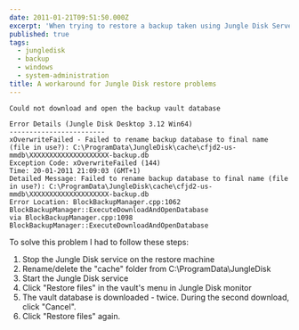 ```yaml
---
date: 2011-01-21T09:51:50.000Z
excerpt: 'When trying to restore a backup taken using Jungle Disk Server Edition on a workstation running Jungle Disk Desktop Edition I received the following error message:'
published: true
tags:
  - jungledisk
  - backup
  - windows
  - system-administration
title: A workaround for Jungle Disk restore problems
---
```

```text
Could not download and open the backup vault database

Error Details (Jungle Disk Desktop 3.12 Win64)  
------------------------  
xOverwriteFailed - Failed to rename backup database to final name (file in use?): C:\ProgramData\JungleDisk\cache\cfjd2-us-mmdb\XXXXXXXXXXXXXXXXXXXX-backup.db  
Exception Code: xOverwriteFailed (144)  
Time: 20-01-2011 21:09:03 (GMT+1)  
Detailed Message: Failed to rename backup database to final name (file in use?): C:\ProgramData\JungleDisk\cache\cfjd2-us-mmdb\XXXXXXXXXXXXXXXXXXXX-backup.db  
Error Location: BlockBackupManager.cpp:1062 BlockBackupManager::ExecuteDownloadAndOpenDatabase  
via BlockBackupManager.cpp:1098 BlockBackupManager::ExecuteDownloadAndOpenDatabase
```

To solve this problem I had to follow these steps:

1.  Stop the Jungle Disk service on the restore machine
2.  Rename/delete the "cache" folder from C:\ProgramData\JungleDisk
3.  Start the Jungle Disk service
4.  Click "Restore files" in the vault's menu in Jungle Disk monitor
5.  The vault database is downloaded - twice. During the second download, click "Cancel".
6.  Click "Restore files" again.
